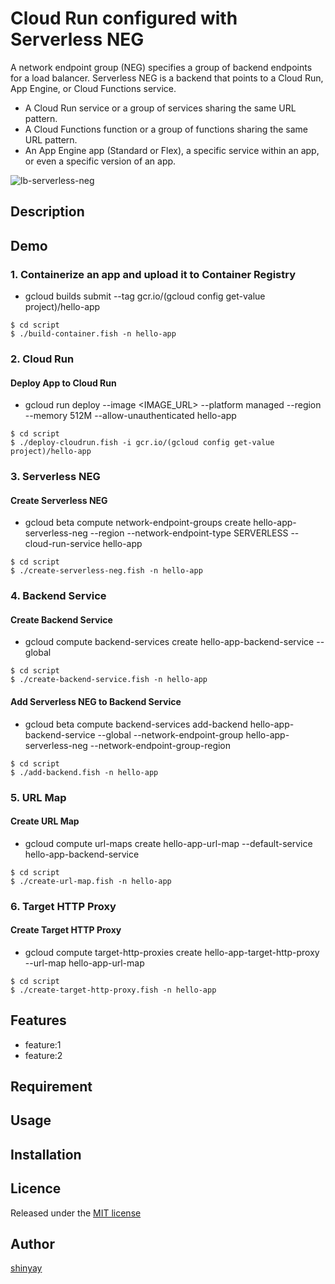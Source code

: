 # Cloud Run configured with Serverless NEG

A network endpoint group (NEG) specifies a group of backend endpoints for a load balancer.
Serverless NEG is a backend that points to a Cloud Run, App Engine, or Cloud Functions service.

- A Cloud Run service or a group of services sharing the same URL pattern.
- A Cloud Functions function or a group of functions sharing the same URL pattern.
- An App Engine app (Standard or Flex), a specific service within an app, or even a specific version of an app.

![lb-serverless-neg](https://cloud.google.com/load-balancing/images/lb-serverless-simple.svg)

## Description

## Demo
### 1. Containerize an app and upload it to Container Registry
- gcloud builds submit --tag gcr.io/(gcloud config get-value project)/hello-app

```
$ cd script
$ ./build-container.fish -n hello-app
```

### 2. Cloud Run
#### Deploy App to Cloud Run
- gcloud run deploy --image <IMAGE_URL> --platform managed --region <REGION> --memory 512M --allow-unauthenticated hello-app

```
$ cd script
$ ./deploy-cloudrun.fish -i gcr.io/(gcloud config get-value project)/hello-app
```

### 3. Serverless NEG
#### Create Serverless NEG
- gcloud beta compute network-endpoint-groups create hello-app-serverless-neg --region <REGION> --network-endpoint-type SERVERLESS --cloud-run-service hello-app

```
$ cd script
$ ./create-serverless-neg.fish -n hello-app
```

### 4. Backend Service
#### Create Backend Service
- gcloud compute backend-services create hello-app-backend-service --global

```
$ cd script
$ ./create-backend-service.fish -n hello-app
```

#### Add Serverless NEG to Backend Service
- gcloud beta compute backend-services add-backend hello-app-backend-service --global --network-endpoint-group hello-app-serverless-neg --network-endpoint-group-region <REGION>

```
$ cd script
$ ./add-backend.fish -n hello-app
```

### 5. URL Map
#### Create URL Map
- gcloud compute url-maps create hello-app-url-map --default-service hello-app-backend-service

```
$ cd script
$ ./create-url-map.fish -n hello-app
```

### 6. Target HTTP Proxy
#### Create Target HTTP Proxy
- gcloud compute target-http-proxies create hello-app-target-http-proxy --url-map hello-app-url-map

```
$ cd script
$ ./create-target-http-proxy.fish -n hello-app
```
## Features

- feature:1
- feature:2

## Requirement

## Usage

## Installation

## Licence

Released under the [MIT license](https://gist.githubusercontent.com/shinyay/56e54ee4c0e22db8211e05e70a63247e/raw/34c6fdd50d54aa8e23560c296424aeb61599aa71/LICENSE)

## Author

[shinyay](https://github.com/shinyay)
